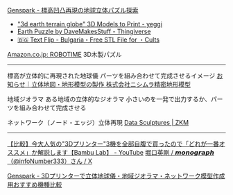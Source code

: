 [Genspark - 標高凹凸再現の地球立体パズル探索](https://www.genspark.ai/agents?id=55df9b8c-8a65-4744-ac8f-0ed34b3066b8)

- ["3d earth terrain globe" 3D Models to Print - yeggi](https://www.yeggi.com/q/3d+earth+terrain+globe/)
- [Earth Puzzle by DaveMakesStuff - Thingiverse](https://www.thingiverse.com/thing:4153383)
- [🇧🇬 Text Flip - Bulgaria・Free STL File for ・Cults](https://cults3d.com/en/3d-model/art/text-flip-bulgaria)

[Amazon.co.jp: ROBOTIME](https://www.amazon.co.jp/stores/ROBOTIME/page/7B2FF277-EA10-49E1-B2E7-A54DA11938CE?lp_asin=B091BQYYLQ&ref_=ast_bln&store_ref=bl_ast_dp_brandLogo_sto) 3D木製パズル


---

標高が立体的に再現された地球儀
パーツを組み合わせて完成させるイメージ
[お知らせ｜立体地図・地形模型の製作 株式会社ニシムラ精密地形模型](https://www.nishimura-mokei.com/announce_004.html)

地域ジオラマ
ある地域の立体的なジオラマ
小さいのを一発で出力するか、パーツを組み合わせて完成させる

ネットワーク（ノード・エッジ）立体再現
[Data Sculptures | ZKM](https://zkm.de/en/data-sculptures)


---

[【比較】今大人気の"3Dプリンター"3機を全部自腹で買ったので「どれが一番オススメ」か解説します【Bambu Lab】 - YouTube](https://www.youtube.com/watch?v=aWTnKuBkxuM)
[堀口英剛 / 𝙢𝙤𝙣𝙤𝙜𝙧𝙖𝙥𝙝（@infoNumber333）さん / X](https://x.com/infoNumber333)

[Genspark - 3Dプリンターで立体地球儀・地域ジオラマ・ネットワーク模型作成用おすすめ機種比較](https://www.genspark.ai/agents?id=63db06d0-f8a3-4ca0-86e4-3e6106c14d0c)
